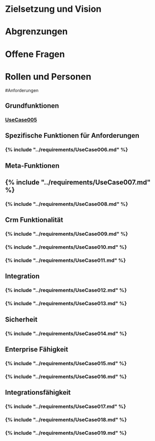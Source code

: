 
# Zielsetzung und Vision


# Abgrenzungen


# Offene Fragen


# Rollen und Personen


#Anforderungen


## Grundfunktionen

### [UseCase005](UseCase005.md) 


## Spezifische Funktionen für Anforderungen

### {% include "../requirements/UseCase006.md" %} 


## Meta-Funktionen

## {% include "../requirements/UseCase007.md" %} 


### {% include "../requirements/UseCase008.md" %} 


## Crm Funktionalität

### {% include "../requirements/UseCase009.md" %} 

### {% include "../requirements/UseCase010.md" %} 

### {% include "../requirements/UseCase011.md" %} 

## Integration

### {% include "../requirements/UseCase012.md" %} 

### {% include "../requirements/UseCase013.md" %} 



## Sicherheit

### {% include "../requirements/UseCase014.md" %}

## Enterprise Fähigkeit

### {% include "../requirements/UseCase015.md" %} 

### {% include "../requirements/UseCase016.md" %} 


## Integrationsfähigkeit

### {% include "../requirements/UseCase017.md" %} 

### {% include "../requirements/UseCase018.md" %} 

### {% include "../requirements/UseCase019.md" %} 

